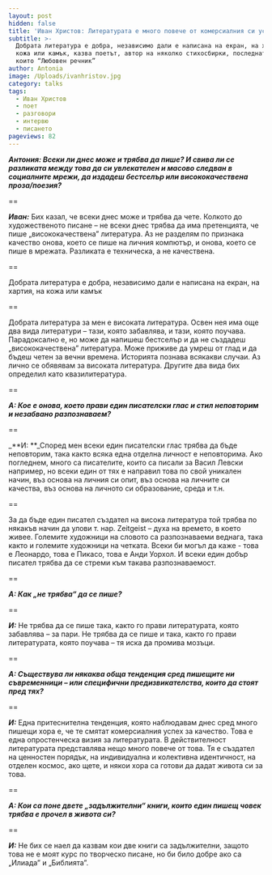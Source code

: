 ```yaml
---
layout: post
hidden: false
title: 'Иван Христов: Литературата е много повече от комерсиалния си успех'
subtitle: >-
  Добрата литература е добра, независимо дали е написана на екран, на хартия, на
  кожа или камък, казва поетът, автор на няколко стихосбирки, последната от
  които “Любовен речник”  
author: Antonia
image: /Uploads/ivanhristov.jpg
category: talks
tags:
  - Иван Христов
  - поет
  - разговори
  - интервю
  - писането
pageviews: 82
---
```

_**Антония: Всеки ли днес може и трябва да пише? И свива ли се разликата между това да си увлекателен и масово следван в социалните мрежи, да издадеш бестселър или висококачествена проза/поезия?**_

\==

_**Иван:**_ Бих казал, че всеки днес може и трябва да чете. Колкото до художественото писане – не всеки днес трябва да има претенцията, че пише „висококачествена” литература. Аз не разделям по признака качество онова, което се пише на личния компютър, и онова, което се пише в мрежата. Разликата е техническа, а не качествена. 

\==

Добрата литература е добра, независимо дали е написана на екран, на хартия, на кожа или камък

\==

Добрата литература за мен е високата литература. Освен нея има още два вида литератури – тази, която забавлява, и тази, която поучава. Парадоксално е, но може да напишеш бестселър и да не създадеш „висококачествена” литература. Може приживе да умреш от глад и да бъдеш четен за вечни времена. Историята познава всякакви случаи. Аз лично се обявявам за високата литература. Другите два вида бих определил като квазилитература. 

\==

_**А: Кое е онова, което прави един писателски глас и стил неповторим и незабвано разпознаваем?**_

\==

_**И: **_Според мен всеки един писателски глас трябва да бъде неповторим, така както всяка една отделна личност е неповторима. Ако погледнем, много са писателите, които са писали за Васил Левски например, но всеки един от тях е направил това по свой уникален начин, въз основа на личния си опит, въз основа на личните си качества, въз основа на личното си образование, среда и т.н. 

\==

За да бъде един писател създател на висока литература той трябва по някакъв начин да улови т. нар.  Zeitgeist – духа на времето, в което живее. Големите художници на словото са разпознаваеми веднага, така както и големите художници на четката. Всеки би могъл да каже - това е Леонардо, това е Пикасо, това е Анди Уорхол. И всеки един добър писател трябва да се стреми към такава разпознаваемост. 

\==

_**А: Как „не трябва“ да се пише?**_

\==

_**И:**_ Не трябва да се пише така, както го прави литературата, която забавлява – за пари. Не трябва да се пише и така, както го прави литературата, която поучава – тя иска да промива мозъци.

\==

_**А: Съществува ли някаква обща тенденция сред пишещите ни съвременници – или специфични предизвикателства, които да стоят пред тях?**_

\==

_**И:**_ Една притеснителна тенденция, която наблюдавам днес сред много пишещи хора е, че те смятат комерсиалния успех за качество. Това е една опростенческа визия за литературата. В действителност литературата представлява нещо много повече от това. Тя е създател на ценностен порядък, на индивидуална и колективна идентичност, на отделен космос, ако щете, и някои хора са готови да дадат живота си за това.  

\==

_**А: Кои са поне двете „задължителни“ книги, които един пишещ човек трябва е прочел в живота си?**_

\==

_**И:**_ Не бих се наел да казвам кои две книги са задължителни, защото това не е моят курс по творческо писане, но би било добре ако са „Илиада” и „Библията”.
